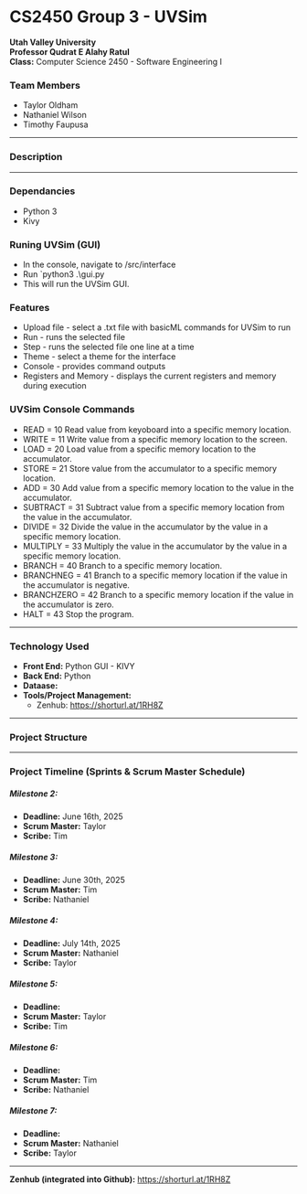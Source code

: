  # CS2450 Group 3 - UVSim  


**Utah Valley University**  
**Professor Qudrat E Alahy Ratul**  
**Class:** Computer Science 2450 - Software Engineering I  

### Team Members  

- Taylor Oldham
- Nathaniel Wilson
- Timothy Faupusa  
---

### Description  

---

### Dependancies
- Python 3
- Kivy

### Runing UVSim (GUI)
- In the console, navigate to /src/interface
- Run `python3 .\gui.py
- This will run the UVSim GUI.

### Features
- Upload file - select a .txt file with basicML commands for UVSim to run
- Run - runs the selected file
- Step - runs the selected file one line at a time
- Theme - select a theme for the interface
- Console - provides command outputs
- Registers and Memory - displays the current registers and memory during execution

### UVSim Console Commands
- READ = 10        Read value from keyoboard into a specific memory location.   
- WRITE = 11       Write value from a specific memory location to the screen.  
- LOAD = 20        Load value from a specific memory location to the accumulator.  
- STORE = 21       Store value from the accumulator to a specific memory location.   
- ADD = 30         Add value from a specific memory location to the value in the accumulator.  
- SUBTRACT = 31    Subtract value from a specific memory location from the value in the accumulator.  
- DIVIDE = 32      Divide the value in the accumulator by the value in a specific memory location.  
- MULTIPLY = 33    Multiply the value in the accumulator by the value in a specific memory location.  
- BRANCH = 40      Branch to a specific memory location.  
- BRANCHNEG = 41   Branch to a specific memory location if the value in the accumulator is negative.  
- BRANCHZERO = 42  Branch to a specific memory location if the value in the accumulator is zero.  
- HALT = 43        Stop the program.  

---


### Technology Used  
- **Front End:** Python GUI - KIVY
- **Back End:** Python   
- **Dataase:**  
- **Tools/Project Management:**
  - Zenhub: https://shorturl.at/1RH8Z
---

### Project Structure

---

### Project Timeline (Sprints & Scrum Master Schedule)  

##### Milestone 2:
- **Deadline:** June 16th, 2025
- **Scrum Master:** Taylor
- **Scribe:** Tim

##### Milestone 3:
- **Deadline:** June 30th, 2025
- **Scrum Master:** Tim
- **Scribe:** Nathaniel

##### Milestone 4:
- **Deadline:** July 14th, 2025
- **Scrum Master:** Nathaniel
- **Scribe:** Taylor


##### Milestone 5:
- **Deadline:** 
- **Scrum Master:** Taylor
- **Scribe:** Tim

##### Milestone 6:
- **Deadline:** 
- **Scrum Master:** Tim
- **Scribe:** Nathaniel

##### Milestone 7:
- **Deadline:** 
- **Scrum Master:** Nathaniel
- **Scribe:** Taylor
---

**Zenhub (integrated into Github):**
https://shorturl.at/1RH8Z
